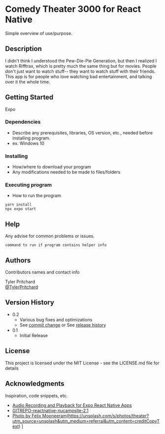 # Comedy Theater 3000 for React Native

Simple overview of use/purpose.

## Description

I didn't think I understood the Pew-Die-Pie Generation, but then I realized I watch Rifftrax, which is pretty much the same thing but for movies.  People don't just want to watch stuff-- they want to watch stuff with their friends.  This app is for people who love watching bad entertainment, and talking over it the whole time.

## Getting Started
Expo

### Dependencies

* Describe any prerequisites, libraries, OS version, etc., needed before installing program.
* ex. Windows 10

### Installing

* How/where to download your program
* Any modifications needed to be made to files/folders

### Executing program

* How to run the program
<!-- * Dev: Start JSON server (see json-server/readme.md) -->
```
yarn install
npx expo start
```

## Help

Any advise for common problems or issues.
```
command to run if program contains helper info
```

## Authors

Contributors names and contact info

Tyler Pritchard  
[@TylerPritchard](https://github.com/tyler-pritchard)

## Version History

* 0.2
    * Various bug fixes and optimizations
    * See [commit change]() or See [release history]()
* 0.1
    * Initial Release

## License

This project is licensed under the MIT License - see the LICENSE.md file for details

## Acknowledgments

Inspiration, code snippets, etc.
* [Audio Recording and Playback for Expo React Native Apps](https://www.youtube.com/watch?v=pd_Ez9Kbi2c)
* [GITREPO-reactnative-nucampsite-2.1](https://www.nucamp.co)
* [Photo by Felix Mooneeram](https://unsplash.com/@felixmooneeram?utm_source=unsplash&utm_medium=referral&utm_content=creditCopyText)(https://unsplash.com/s/photos/theater?utm_source=unsplash&utm_medium=referral&utm_content=creditCopyText)
  ]